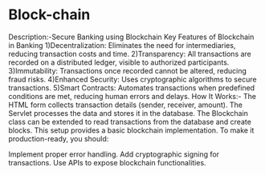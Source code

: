 # Block-chain
Description:-Secure Banking using Blockchain
Key Features of Blockchain in Banking
1)Decentralization:
  Eliminates the need for intermediaries, reducing transaction costs and time.
2)Transparency:
  All transactions are recorded on a distributed ledger, visible to authorized participants.
3)Immutability:
  Transactions once recorded cannot be altered, reducing fraud risks.
4)Enhanced Security:
  Uses cryptographic algorithms to secure transactions.
5)Smart Contracts:
  Automates transactions when predefined conditions are met, reducing human errors and delays.
How It Works:-
The HTML form collects transaction details (sender, receiver, amount).
The Servlet processes the data and stores it in the database.
The Blockchain class can be extended to read transactions from the database and create blocks.
This setup provides a basic blockchain implementation. To make it production-ready, you should:

Implement proper error handling.
Add cryptographic signing for transactions.
Use APIs to expose blockchain functionalities.
